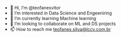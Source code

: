 - 👋 Hi, I’m @teofanesvitor
- 👀 I’m interested in Data Science and Engeeniring
- 🌱 I’m currently learning Machine learning
- 💞️ I’m looking to collaborate on ML and DS projects
- 📫 How to reach me teofanes.silva@lccv.com.br

<!---
teofanesvitor/teofanesvitor is a ✨ special ✨ repository because its `README.md` (this file) appears on your GitHub profile.
You can click the Preview link to take a look at your changes.
--->
